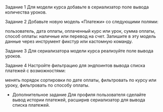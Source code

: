 Задание 1
Для модели курса добавьте в сериализатор поле вывода количества уроков.

Задание 2
Добавьте новую модель «Платежи» со следующими полями:

пользователь,
дата оплаты,
оплаченный курс или урок,
сумма оплаты,
способ оплаты: наличные или перевод на счет.
Запишите в эту модель данные через инструмент фикстур или кастомную команду.

Задание 3
Для сериализатора модели курса реализуйте поле вывода уроков.

Задание 4
Настройте фильтрацию для эндпоинтов вывода списка платежей с возможностями:

менять порядок сортировки по дате оплаты,
фильтровать по курсу или уроку,
фильтровать по способу оплаты.
* Дополнительное задание
Для профиля пользователя сделайте вывод истории платежей, расширив сериализатор для вывода списка платежей.